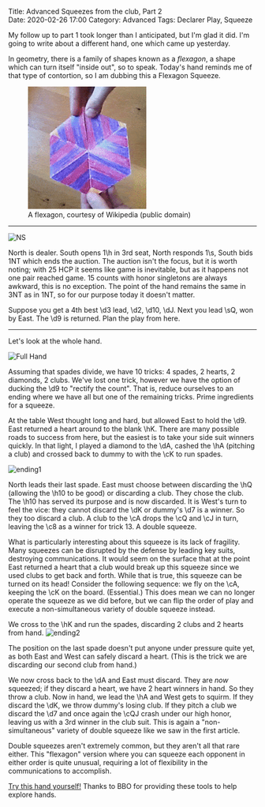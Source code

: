 Title: Advanced Squeezes from the club, Part 2	
Date: 2020-02-26 17:00
Category: Advanced
Tags: Declarer Play, Squeeze 

My follow up to part 1 took longer than I anticipated, but I'm glad it did. I'm going to write about a different hand, one which came up yesterday.

In geometry, there is a family of shapes known as a *flexagon*, a shape which can turn itself "inside out", so to speak. Today's hand reminds me of that type of contortion, so I am dubbing this a Flexagon Squeeze.

<figure>
  <img src='./images/flexagon.gif'>
  <figcaption> A flexagon, courtesy of Wikipedia (public domain)</figcaption>
</figure>

---

![NS](/images/sqz2-ns.png)

North is dealer. South opens 1\h in 3rd seat, North responds 1\s, South bids 1NT which ends the auction. The auction isn't the focus, but it is worth noting; with 25 HCP it seems like game is inevitable, but as it happens not one pair reached game. 15 counts with honor singletons are always awkward, this is no exception. The point of the hand remains the same in 3NT as in 1NT, so for our purpose today it doesn't matter.

Suppose you get a 4th best \d3 lead, \d2, \d10, \dJ. Next you lead \sQ, won by East. The \d9 is returned. Plan the play from here.

---
Let's look at the whole hand.

![Full Hand](/images/sqz2-fullhand.png)

Assuming that spades divide, we have 10 tricks: 4 spades, 2 hearts, 2 diamonds, 2 clubs. We've lost one trick, however we have the option of ducking the \d9 to "rectify the count". That is, reduce ourselves to an ending where we have all but one of the remaining tricks. Prime ingredients for a squeeze.

At the table West thought long and hard, but allowed East to hold the \d9. East returned a heart around to the blank \hK. There are many possible roads to success from here, but the easiest is to take your side suit winners quickly. In that light, I played a diamond to the \dA, cashed the \hA (pitching a club) and crossed back to dummy to with the \cK to run spades. 

![ending1](/images/sqz2-ending1.png)

North leads their last spade. East must choose between discarding the \hQ (allowing the \h10 to be good) or discarding a club. They chose the club. The \h10 has served its purpose and is now discarded. It is West's turn to feel the vice: they cannot discard the \dK or dummy's \d7 is a winner. So they too discard a club. A club to the \cA drops the \cQ and \cJ in turn, leaving the \c8 as a winner for trick 13. A double squeeze.

What is particularly interesting about this squeeze is its lack of fragility. Many squeezes can be disrupted by the defense by leading key suits, destroying communications. It would seem on the surface that at the point East returned a heart that a club would break up this squeeze since we used clubs to get back and forth. While that is true, this squeeze can be turned on its head! Consider the following sequence: we fly on the \cA, keeping the \cK on the board. (Essential.) This does mean we can no longer operate the squeeze as we did before, but we can flip the order of play and execute a non-simultaneous variety of double squeeze instead.

We cross to the \hK and run the spades, discarding 2 clubs and 2 hearts from hand. ![ending2](/images/sqz2-ending2.png)

The position on the last spade doesn't put anyone under pressure quite yet, as both East and West can safely discard a heart. (This is the trick we are discarding our second club from hand.)

We now cross back to the \dA and East must discard. They are *now* squeezed; if they discard a heart, we have 2 heart winners in hand. So they throw a club.  Now in hand, we lead the \hA and West gets to squirm. If they discard the \dK, we throw dummy's losing club. If they pitch a club we discard the \d7 and once again the \cQJ crash under our high honor, leaving us with a 3rd winner in the club suit. This is again a "non-simultaneous" variety of double squeeze like we saw in the first article.

Double squeezes aren't extremely common, but they aren't all that rare either. This "flexagon" version where you can squeeze each opponent in either order is quite unusual, requiring a lot of flexibility in the communications to accomplish.

[Try this hand yourself!](http://www.bridgebase.com/tools/handviewer.html?n=skjt83hkd7642ckt3&s=sqhat865daj5ca874&w=s9762h32dkq83cj65&a=pp1hp1sp1ntppp&p=d3d2dtdjsqs2s3sad9)  Thanks to BBO for providing these tools to help explore hands.